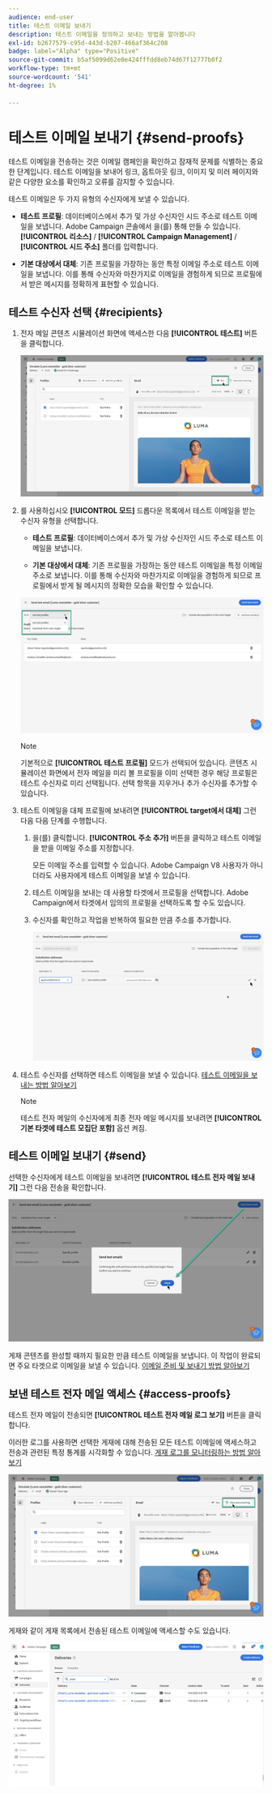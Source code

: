```yaml
---
audience: end-user
title: 테스트 이메일 보내기
description: 테스트 이메일을 정의하고 보내는 방법을 알아봅니다
exl-id: b2677579-c95d-443d-b207-466af364c208
badge: label="Alpha" type="Positive"
source-git-commit: b5af5099d62e0e424fffdd8eb74d67f12777b0f2
workflow-type: tm+mt
source-wordcount: '541'
ht-degree: 1%

---
```


# 테스트 이메일 보내기 {#send-proofs}

테스트 이메일을 전송하는 것은 이메일 캠페인을 확인하고 잠재적 문제를 식별하는 중요한 단계입니다. 테스트 이메일을 보내어 링크, 옵트아웃 링크, 이미지 및 미러 페이지와 같은 다양한 요소를 확인하고 오류를 감지할 수 있습니다.

테스트 이메일은 두 가지 유형의 수신자에게 보낼 수 있습니다.

* **테스트 프로필**: 데이터베이스에서 추가 및 가상 수신자인 시드 주소로 테스트 이메일을 보냅니다. Adobe Campaign 콘솔에서 을(를) 통해 만들 수 있습니다. **[!UICONTROL 리소스]** / **[!UICONTROL Campaign Management]** / **[!UICONTROL 시드 주소]** 폴더를 입력합니다.

* **기본 대상에서 대체**: 기존 프로필을 가장하는 동안 특정 이메일 주소로 테스트 이메일을 보냅니다. 이를 통해 수신자와 마찬가지로 이메일을 경험하게 되므로 프로필에서 받은 메시지를 정확하게 표현할 수 있습니다.

## 테스트 수신자 선택 {#recipients}

1. 전자 메일 콘텐츠 시뮬레이션 화면에 액세스한 다음 **[!UICONTROL 테스트]** 버튼을 클릭합니다.

   ![](assets/test-button.png)

1. 를 사용하십시오 **[!UICONTROL 모드]** 드롭다운 목록에서 테스트 이메일을 받는 수신자 유형을 선택합니다.

   * **테스트 프로필**: 데이터베이스에서 추가 및 가상 수신자인 시드 주소로 테스트 이메일을 보냅니다.

   * **기본 대상에서 대체**: 기존 프로필을 가장하는 동안 테스트 이메일을 특정 이메일 주소로 보냅니다. 이를 통해 수신자와 마찬가지로 이메일을 경험하게 되므로 프로필에서 받게 될 메시지의 정확한 모습을 확인할 수 있습니다.

   ![](assets/test-mode.png)

   >[!NOTE]
   >
   >기본적으로 **[!UICONTROL 테스트 프로필]** 모드가 선택되어 있습니다. 콘텐츠 시뮬레이션 화면에서 전자 메일을 미리 볼 프로필을 이미 선택한 경우 해당 프로필은 테스트 수신자로 미리 선택됩니다. 선택 항목을 지우거나 추가 수신자를 추가할 수 있습니다.

1. 테스트 이메일을 대체 프로필에 보내려면 **[!UICONTROL target에서 대체]** 그런 다음 다음 단계를 수행합니다.

   1. 을(를) 클릭합니다. **[!UICONTROL 주소 추가]** 버튼을 클릭하고 테스트 이메일을 받을 이메일 주소를 지정합니다.

      모든 이메일 주소를 입력할 수 있습니다. Adobe Campaign V8 사용자가 아니더라도 사용자에게 테스트 이메일을 보낼 수 있습니다.

   1. 테스트 이메일을 보내는 데 사용할 타겟에서 프로필을 선택합니다. Adobe Campaign에서 타겟에서 임의의 프로필을 선택하도록 할 수도 있습니다.

   1. 수신자를 확인하고 작업을 반복하여 필요한 만큼 주소를 추가합니다.

      ![](assets/substitution.png)

1. 테스트 수신자를 선택하면 테스트 이메일을 보낼 수 있습니다. [테스트 이메일을 보내는 방법 알아보기](#send)

   >[!NOTE]
   >
   >테스트 전자 메일의 수신자에게 최종 전자 메일 메시지를 보내려면 **[!UICONTROL 기본 타겟에 테스트 모집단 포함]** 옵션 켜짐.

## 테스트 이메일 보내기 {#send}

선택한 수신자에게 테스트 이메일을 보내려면 **[!UICONTROL 테스트 전자 메일 보내기]** 그런 다음 전송을 확인합니다.

![](assets/send-proof.png)

게재 콘텐츠를 완성할 때까지 필요한 만큼 테스트 이메일을 보냅니다. 이 작업이 완료되면 주요 타겟으로 이메일을 보낼 수 있습니다. [이메일 준비 및 보내기 방법 알아보기](../monitor/prepare-send.md)

## 보낸 테스트 전자 메일 액세스 {#access-proofs}

테스트 전자 메일이 전송되면 **[!UICONTROL 테스트 전자 메일 로그 보기]** 버튼을 클릭합니다.

이러한 로그를 사용하면 선택한 게재에 대해 전송된 모든 테스트 이메일에 액세스하고 전송과 관련된 특정 통계를 시각화할 수 있습니다. [게재 로그를 모니터링하는 방법 알아보기](../monitor/delivery-logs.md)

![](assets/proof-log.png)

게재와 같이 게재 목록에서 전송된 테스트 이메일에 액세스할 수도 있습니다.

![](assets/delivery-list.png)
